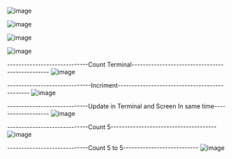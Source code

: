 ![image](https://user-images.githubusercontent.com/57319180/204352921-de31e7e2-117a-4aec-ac9a-75f65ee63f5d.png)

![image](https://user-images.githubusercontent.com/57319180/204353006-a3daf8a5-9ca7-42dd-b011-4577a595a72f.png)

![image](https://user-images.githubusercontent.com/57319180/204353149-9a960101-a787-4ae7-94c5-1ab1859ac069.png)

![image](https://user-images.githubusercontent.com/57319180/204353210-fdb9372d-766e-453d-bd5f-35f6c78aee24.png)

-----------------------------Count Terminal------------------------------------------------
![image](https://user-images.githubusercontent.com/57319180/204353413-24a2d0ce-ee82-4560-80d9-615c44ee1325.png)

------------------------------Incriment----------------------------------------------
![image](https://user-images.githubusercontent.com/57319180/204353555-ec065493-57b0-40fc-9480-cc4108ca4c45.png)

-----------------------------Update in Terminal and Screen In same time-------------------
![image](https://user-images.githubusercontent.com/57319180/204354250-2b2ebf35-9abf-4c26-b9bf-5f0cf4b29eb1.png)

-----------------------------Count 5--------------------------------------
![image](https://user-images.githubusercontent.com/57319180/204354439-979b5191-f44c-4906-b830-7a9214f3ca3c.png)

-----------------------------Count 5 to 5---------------------------
![image](https://user-images.githubusercontent.com/57319180/204354576-df4e6c58-a97d-46f6-8ffa-f87a5058ec8b.png)
